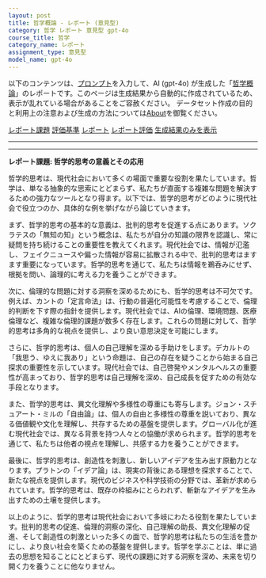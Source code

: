 ```yaml
---
layout: post
title: 哲学概論 - レポート (意見型)
category: 哲学 レポート 意見型 gpt-4o
course_title: 哲学
category_name: レポート
assignment_type: 意見型
model_name: gpt-4o
---
```


以下のコンテンツは、[プロンプト](http://127.0.0.1:8000/generated/哲学/gpt-4o/prompt_レポート-意見型.md)を入力して、AI (gpt-4o) が生成した「[哲学概論](/contents/哲学/)」のレポートです。このページは生成結果から自動的に作成されているため、表示が乱れている場合があることをご容赦ください。
データセット作成の目的と利用上の注意および生成の方法については[About](/About)を御覧ください。

[レポート課題](../レポート課題-意見型)
[評価基準](../評価基準-意見型)
[レポート](../レポート-意見型)
[レポート評価](../レポート評価-意見型)
[生成結果のみを表示](http://127.0.0.1:8000/generated/哲学/gpt-4o/レポート-意見型.md)
  

***
***
  
**レポート課題: 哲学的思考の意義とその応用**

哲学的思考は、現代社会において多くの場面で重要な役割を果たしています。哲学は、単なる抽象的な思索にとどまらず、私たちが直面する複雑な問題を解決するための強力なツールとなり得ます。以下では、哲学的思考がどのように現代社会で役立つのか、具体的な例を挙げながら論じていきます。

まず、哲学的思考の基本的な意義は、批判的思考を促進する点にあります。ソクラテスの「無知の知」という概念は、私たちが自分の知識の限界を認識し、常に疑問を持ち続けることの重要性を教えてくれます。現代社会では、情報が氾濫し、フェイクニュースや偏った情報が容易に拡散される中で、批判的思考はますます重要になっています。哲学的思考を通じて、私たちは情報を鵜呑みにせず、根拠を問い、論理的に考える力を養うことができます。

次に、倫理的な問題に対する洞察を深めるためにも、哲学的思考は不可欠です。例えば、カントの「定言命法」は、行動の普遍化可能性を考慮することで、倫理的判断を下す際の指針を提供します。現代社会では、AIの倫理、環境問題、医療倫理など、複雑な倫理的課題が数多く存在します。これらの問題に対して、哲学的思考は多角的な視点を提供し、より良い意思決定を可能にします。

さらに、哲学的思考は、個人の自己理解を深める手助けをします。デカルトの「我思う、ゆえに我あり」という命題は、自己の存在を疑うことから始まる自己探求の重要性を示しています。現代社会では、自己啓発やメンタルヘルスの重要性が高まっており、哲学的思考は自己理解を深め、自己成長を促すための有効な手段となります。

また、哲学的思考は、異文化理解や多様性の尊重にも寄与します。ジョン・スチュアート・ミルの「自由論」は、個人の自由と多様性の尊重を説いており、異なる価値観や文化を理解し、共存するための基盤を提供します。グローバル化が進む現代社会では、異なる背景を持つ人々との協働が求められます。哲学的思考を通じて、私たちは他者の視点を理解し、共感する力を養うことができます。

最後に、哲学的思考は、創造性を刺激し、新しいアイデアを生み出す原動力となります。プラトンの「イデア論」は、現実の背後にある理想を探求することで、新たな視点を提供します。現代のビジネスや科学技術の分野では、革新が求められています。哲学的思考は、既存の枠組みにとらわれず、斬新なアイデアを生み出すための土壌を提供します。

以上のように、哲学的思考は現代社会において多岐にわたる役割を果たしています。批判的思考の促進、倫理的洞察の深化、自己理解の助長、異文化理解の促進、そして創造性の刺激といった多くの面で、哲学的思考は私たちの生活を豊かにし、より良い社会を築くための基盤を提供します。哲学を学ぶことは、単に過去の思想を知ることにとどまらず、現代の課題に対する洞察を深め、未来を切り開く力を養うことに他なりません。
